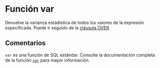 ﻿---
Autogenerated: true
---

# Función  var

Devuelve la varianza estadística de todos los valores de la expresión especificada. Puede ir seguido de la [cláusula OVER](../../t-sql/queries/select-over-clause-transact-sql.md).

## Comentarios 

`var` es una función de SQL estándar. Consulte la documentación completa de la función [`var`](https://learn.microsoft.com/es-es/sql/t-sql/functions/var-transact-sql) para mayor información.
